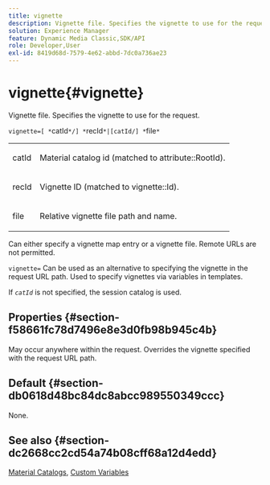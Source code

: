 ```yaml
---
title: vignette
description: Vignette file. Specifies the vignette to use for the request.
solution: Experience Manager
feature: Dynamic Media Classic,SDK/API
role: Developer,User
exl-id: 8419d68d-7579-4e62-abbd-7dc0a736ae23
---
```

# vignette{#vignette}

Vignette file. Specifies the vignette to use for the request.

 `vignette=[ *`catId`*/] *`recId`*|[catId/] *`file`*`

<table id="simpletable_432EC5501CA3431B83A762C3EE4E8DD2"> 
 <tr class="strow"> 
  <td class="stentry"> <p><span class="varname"> catId</span> </p> </td> 
  <td class="stentry"> <p>Material catalog id (matched to <span class="codeph"> attribute::RootId</span>). </p></td> 
 </tr> 
 <tr class="strow"> 
  <td class="stentry"> <p><span class="varname"> recId</span> </p></td> 
  <td class="stentry"> <p>Vignette ID (matched to <span class="codeph"> vignette::Id</span>). </p></td> 
 </tr> 
 <tr class="strow"> 
  <td class="stentry"> <p><span class="varname"> file</span> </p></td> 
  <td class="stentry"> <p>Relative vignette file path and name. </p></td> 
 </tr> 
</table>

Can either specify a vignette map entry or a vignette file. Remote URLs are not permitted.

`vignette=` Can be used as an alternative to specifying the vignette in the request URL path. Used to specify vignettes via variables in templates.

If *`catId`* is not specified, the session catalog is used.

## Properties {#section-f58661fc78d7496e8e3d0fb98b945c4b}

May occur anywhere within the request. Overrides the vignette specified with the request URL path.

## Default {#section-db0618d48bc84dc8abcc989550349ccc}

None.

## See also {#section-dc2668cc2cd54a74b08cff68a12d4edd}

[Material Catalogs](../../../../../ir-api/http-protocol/image-rendering-api-ref/c-ir-http-protocol-ref/c-ir-http-protocol-syntax-and-features/c-ir-http-material-catalogs/c-ir-http-material-catalogs.md#concept-772742c1688f420a88a56f5136ad1db2), [Custom Variables](../../../../../ir-api/http-protocol/image-rendering-api-ref/c-ir-http-protocol-ref/c-ir-http-protocol-syntax-and-features/c-ir-custom-variables/c-ir-custom-variables.md#concept-8a1d9a50d09a4b7b97b8c83365971f96)
